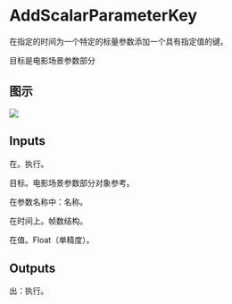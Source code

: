 # AddScalarParameterKey

在指定的时间为一个特定的标量参数添加一个具有指定值的键。

目标是电影场景参数部分

## 图示

![]($-20221218-20520840.png)

## Inputs

在。执行。

目标。电影场景参数部分对象参考。

在参数名称中：名称。

在时间上。帧数结构。

在值。Float（单精度）。  

## Outputs

出：执行。
